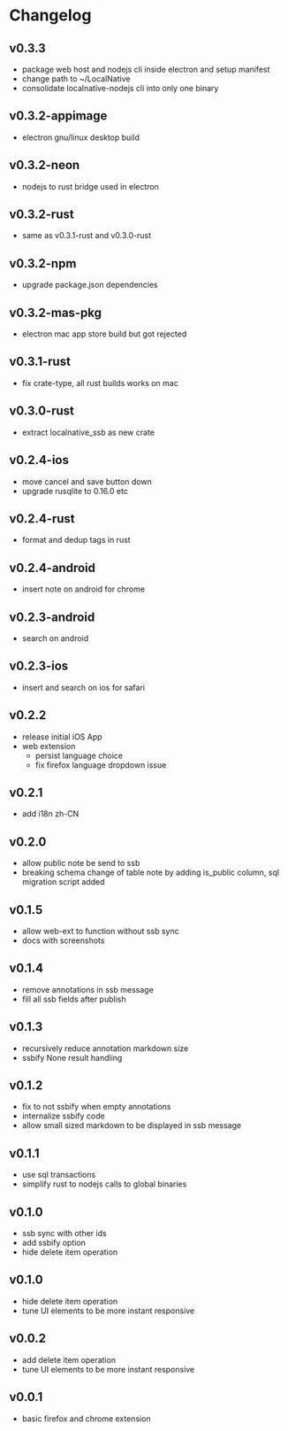 # Changelog

## v0.3.3
- package web host and nodejs cli inside electron and setup manifest
- change path to ~/LocalNative
- consolidate localnative-nodejs cli into only one binary

## v0.3.2-appimage
- electron gnu/linux desktop build

## v0.3.2-neon
- nodejs to rust bridge used in electron

## v0.3.2-rust
- same as v0.3.1-rust and v0.3.0-rust

## v0.3.2-npm
- upgrade package.json dependencies

## v0.3.2-mas-pkg
- electron mac app store build but got rejected

## v0.3.1-rust
- fix crate-type, all rust builds works on mac

## v0.3.0-rust
- extract localnative_ssb as new crate

## v0.2.4-ios
- move cancel and save button down
- upgrade rusqlite to 0.16.0 etc

## v0.2.4-rust
- format and dedup tags in rust 

## v0.2.4-android
- insert note on android for chrome

## v0.2.3-android
- search on android

## v0.2.3-ios
- insert and search on ios for safari

## v0.2.2
- release initial iOS App
- web extension
  - persist language choice
  - fix firefox language dropdown issue

## v0.2.1
- add i18n zh-CN

## v0.2.0
- allow public note be send to ssb
- breaking schema change of table note by adding is_public column, sql migration script added

## v0.1.5
- allow web-ext to function without ssb sync
- docs with screenshots

## v0.1.4
- remove annotations in ssb message
- fill all ssb fields after publish

## v0.1.3
- recursively reduce annotation markdown size
- ssbify None result handling 

## v0.1.2
- fix to not ssbify when empty annotations
- internalize ssbify code
- allow small sized markdown to be displayed in ssb message

## v0.1.1
- use sql transactions
- simplify rust to nodejs calls to global binaries

## v0.1.0
- ssb sync with other ids
- add ssbify option
- hide delete item operation

## v0.1.0
- hide delete item operation
- tune UI elements to be more instant responsive

## v0.0.2
- add delete item operation
- tune UI elements to be more instant responsive

## v0.0.1
- basic firefox and chrome extension

